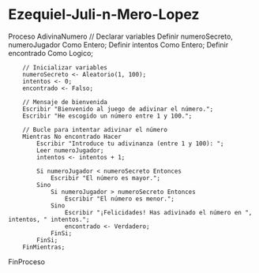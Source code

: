 # Ezequiel-Juli-n-Mero-Lopez
Proceso AdivinaNumero
        // Declarar variables
        Definir numeroSecreto, numeroJugador Como Entero;
        Definir intentos Como Entero;
        Definir encontrado Como Logico;
        
        // Inicializar variables
        numeroSecreto <- Aleatorio(1, 100);
        intentos <- 0;
        encontrado <- Falso;
        
        // Mensaje de bienvenida
        Escribir "Bienvenido al juego de adivinar el número.";
        Escribir "He escogido un número entre 1 y 100.";
        
        // Bucle para intentar adivinar el número
        Mientras No encontrado Hacer
            Escribir "Introduce tu adivinanza (entre 1 y 100): ";
            Leer numeroJugador;
            intentos <- intentos + 1;
            
            Si numeroJugador < numeroSecreto Entonces
                Escribir "El número es mayor.";
            Sino
                Si numeroJugador > numeroSecreto Entonces
                    Escribir "El número es menor.";
                Sino
                    Escribir "¡Felicidades! Has adivinado el número en ", intentos, " intentos.";
                    encontrado <- Verdadero;
                FinSi;
            FinSi;
        FinMientras;
        
FinProceso
